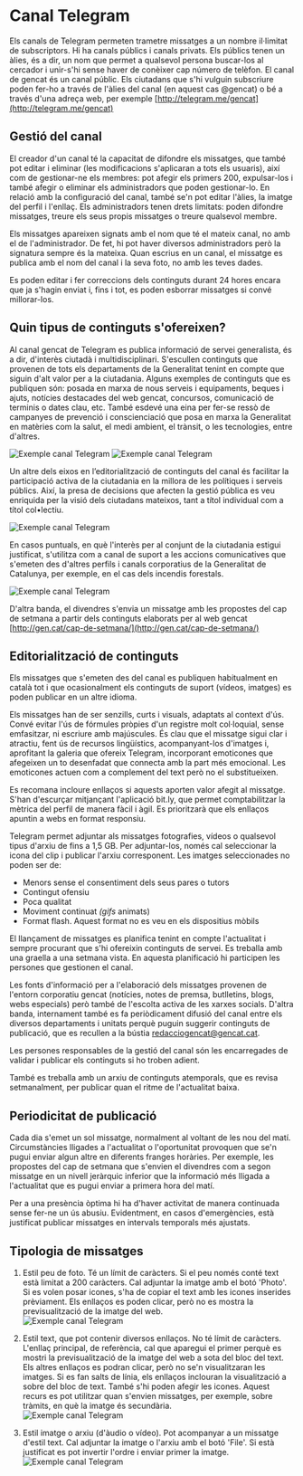 # Canal Telegram

Els canals de Telegram permeten trametre missatges a un nombre il·limitat de subscriptors. Hi ha canals públics i canals privats. Els públics tenen un àlies, és a dir, un nom que permet a qualsevol persona buscar-los al cercador i unir-s'hi sense haver de conèixer cap número de telèfon. El canal de gencat és un canal públic. Els ciutadans que s'hi vulguin subscriure poden fer-ho a través de l'àlies del canal (en aquest cas @gencat) o bé a través d'una adreça web, per exemple [http://telegram.me/gencat](http://telegram.me/gencat)

## Gestió del canal 

El creador d'un canal té la capacitat de difondre els missatges, que també pot editar i eliminar (les modificacions s'aplicaran a tots els usuaris), així com de gestionar-ne els membres: pot afegir els primers 200, expulsar-los i també afegir o eliminar els administradors que poden gestionar-lo. En relació amb la configuració del canal, també se'n pot editar l'àlies, la imatge del perfil i l'enllaç. Els administradors tenen drets limitats: poden difondre missatges, treure els seus propis missatges o treure qualsevol membre.

Els missatges apareixen signats amb el nom que té el mateix canal, no amb el de l'administrador. De fet, hi pot haver diversos administradors però la signatura sempre és la mateixa. Quan escrius en un canal, el missatge es publica amb el nom del canal i la seva foto, no amb les teves dades.

Es poden editar i fer correccions dels continguts durant 24 hores encara que ja s'hagin enviat i, fins i tot, es poden esborrar missatges si convé millorar-los.

## Quin tipus de continguts s'ofereixen?

Al canal gencat de Telegram es publica informació de servei generalista, és a dir, d'interès ciutadà i multidisciplinari. S'escullen continguts que provenen de tots els departaments de la Generalitat tenint en compte  que siguin d'alt valor per a la ciutadania. Alguns exemples de continguts que es publiquen són: posada en marxa de nous serveis i equipaments, beques i ajuts, notícies destacades del web gencat, concursos, comunicació de terminis o dates clau, etc.
També esdevé una eina per fer-se ressò de campanyes de prevenció i conscienciació que posa en marxa la Generalitat en matèries com la salut, el medi ambient, el trànsit, o les tecnologies, entre d'altres.

![Exemple canal Telegram](/assets/img/guia_telegram_prevencio1_pell.png)
![Exemple canal Telegram](/assets/img/guia_telegram_prevencio2_transit.png)

Un altre dels eixos en l’editorialització de continguts del canal és facilitar la participació activa de la ciutadania en la millora de les polítiques i serveis públics. Així, la presa de decisions que afecten la gestió pública es veu enriquida per la visió dels ciutadans mateixos, tant a títol individual com a títol col•lectiu.

![Exemple canal Telegram](/assets/img/Guia_telegram_participacio.png)

En casos puntuals, en què l'interès per al conjunt de la ciutadania estigui justificat, s'utilitza com a canal de suport a les accions comunicatives que s'emeten des d'altres perfils i canals corporatius de la Generalitat de Catalunya, per exemple, en el cas dels incendis forestals.

![Exemple canal Telegram](/assets/img/guia_telegram_incendis.png)

D'altra banda, el divendres s'envia un missatge amb les propostes del cap de setmana a partir dels continguts elaborats per al web gencat [http://gen.cat/cap-de-setmana/](http://gen.cat/cap-de-setmana/)

## Editorialització de continguts

Els missatges que s'emeten des del canal es publiquen habitualment en català tot i que ocasionalment els continguts de suport (vídeos, imatges) es poden publicar en un altre idioma.  

Els missatges han de ser senzills, curts i visuals, adaptats al context d'ús. Convé evitar l'ús de fórmules pròpies d'un registre molt col·loquial, sense emfasitzar, ni escriure amb majúscules.  És clau que el missatge sigui clar i atractiu, fent ús de recursos lingüístics, acompanyant-los d'imatges i, aprofitant la galeria que ofereix Telegram, incorporant emoticones que afegeixen un to desenfadat que connecta amb la part més emocional. Les emoticones actuen com a complement del text però no el substitueixen.  

Es recomana incloure enllaços si aquests aporten valor afegit al missatge. S'han d'escurçar mitjançant l'aplicació bit.ly, que permet comptabilitzar la mètrica del perfil de manera fàcil i àgil. Es prioritzarà que els enllaços apuntin a webs en format responsiu.  

Telegram permet adjuntar als missatges fotografies, vídeos o qualsevol tipus d'arxiu de fins a 1,5 GB. Per adjuntar-los, només cal seleccionar la icona del clip i publicar l'arxiu corresponent.
Les imatges seleccionades no poden ser de:

- Menors sense el consentiment dels seus pares o tutors
- Contingut ofensiu
- Poca qualitat
- Moviment continuat _(gifs_ animats)
- Format flash. Aquest format no es veu en els dispositius mòbils

El llançament de missatges es planifica tenint en compte l'actualitat i sempre procurant que s'hi ofereixin continguts de servei. Es treballa amb una graella a una setmana vista. En aquesta planificació hi participen les persones que gestionen el canal.  

Les fonts d'informació per a l'elaboració dels missatges provenen de l'entorn corporatiu gencat (notícies, notes de premsa, butlletins, blogs, webs especials) però també de l'escolta activa de les xarxes socials. D'altra banda, internament també es fa periòdicament difusió del canal entre els diversos departaments i unitats perquè puguin suggerir continguts de publicació, que es recullen a la bústia [redacciogencat@gencat.cat](mailto:redacciogencat@gencat.cat).  

Les persones responsables de la gestió del canal són les encarregades de validar i publicar els continguts si ho troben adient.

També es treballa amb un arxiu de continguts atemporals, que es revisa setmanalment, per publicar quan el ritme de l'actualitat baixa.

## Periodicitat de publicació

Cada dia s'emet un sol missatge, normalment al voltant de les nou del matí. Circumstàncies lligades a l'actualitat o l'oportunitat provoquen que se'n pugui enviar algun altre en diferents franges horàries. Per exemple, les propostes del cap de setmana que s'envien el divendres com a segon missatge en un nivell jeràrquic inferior que la informació més lligada a l'actualitat que es pugui enviar a primera hora del matí.  

Per a una presència òptima hi ha d'haver activitat de manera continuada sense fer-ne un ús abusiu. Evidentment, en casos d'emergències, està justificat publicar missatges en intervals temporals més ajustats.

## Tipologia de missatges

1. Estil peu de foto. Té un límit de caràcters. Si el peu només conté text està limitat a 200 caràcters. Cal adjuntar la imatge amb el botó 'Photo'. Si es volen posar icones, s'ha de copiar el text amb les icones inserides prèviament. Els enllaços es poden clicar, però no es mostra la previsualització de la imatge del web.  
![Exemple canal Telegram](/assets/img/guia_telegram_tipus_missatges_1.png)

2. Estil text, que pot contenir diversos enllaços. No té límit de caràcters. L'enllaç principal, de referència, cal que aparegui el primer perquè es mostri la previsualització de la imatge del web a sota del bloc del text. Els altres enllaços es podran clicar, però no se'n visualitzaran les imatges. Si es fan salts de línia, els enllaços inclouran la visualització a sobre del bloc de text. També s'hi poden afegir les icones. Aquest recurs es pot utilitzar quan s'envien missatges, per exemple, sobre tràmits, en què la imatge és secundària.  
![Exemple canal Telegram](/assets/img/guia_telegram_tipus_missatges_2.png)

3. Estil imatge o arxiu (d'àudio o vídeo). Pot acompanyar a un missatge d'estil text. Cal adjuntar la imatge o l'arxiu amb el botó 'File'. Si està justificat es pot invertir l'ordre i enviar primer la imatge.  
![Exemple canal Telegram](/assets/img/guia_telegram_tipus_missatg.png)

